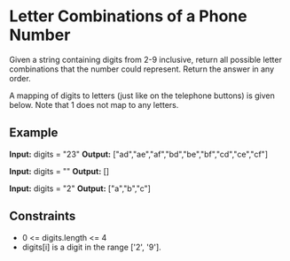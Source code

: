 # Letter Combinations of a Phone Number

Given a string containing digits from 2-9 inclusive, return all possible letter combinations that the number could represent. Return the answer in any order.

A mapping of digits to letters (just like on the telephone buttons) is given below. Note that 1 does not map to any letters.

## Example

**Input:** 
digits = "23"
**Output:** 
["ad","ae","af","bd","be","bf","cd","ce","cf"]

**Input:** 
digits = ""
**Output:** 
[]

**Input:** 
digits = "2"
**Output:** 
["a","b","c"]

## Constraints

- 0 <= digits.length <= 4
- digits[i] is a digit in the range ['2', '9'].
